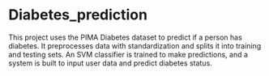 # Diabetes_prediction
This project uses the PIMA Diabetes dataset to predict if a person has diabetes. It preprocesses data with standardization and splits it into training and testing sets. An SVM classifier is trained to make predictions, and a system is built to input user data and predict diabetes status.
